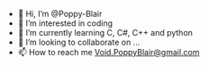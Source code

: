 - 👋 Hi, I’m @Poppy-Blair
- 👀 I’m interested in coding
- 🌱 I’m currently learning C, C#, C++ and python
- 💞️ I’m looking to collaborate on ...
- 📫 How to reach me Void.PoppyBlair@gmail.com

<!---
Poppy-Blair/Poppy-Blair is a ✨ special ✨ repository because its `README.md` (this file) appears on your GitHub profile.
You can click the Preview link to take a look at your changes.
--->
